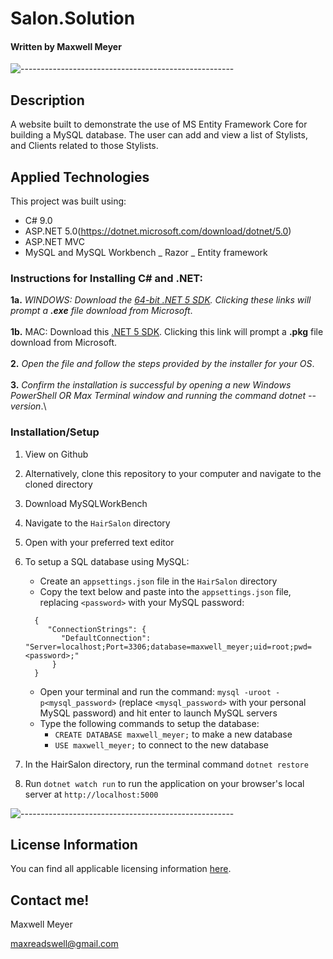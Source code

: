 # Salon.Solution

#### Written by Maxwell Meyer

![-----------------------------------------------------](https://raw.githubusercontent.com/andreasbm/readme/master/assets/lines/rainbow.png)

## Description

A website built to demonstrate the use of MS Entity Framework Core for building a MySQL database. The user can add and view a list of Stylists, and Clients related to those Stylists.

## Applied Technologies

This project was built using:

- C# 9.0
- ASP.NET 5.0(https://dotnet.microsoft.com/download/dotnet/5.0)
- ASP.NET MVC
- MySQL and MySQL Workbench
  _ Razor
  _ Entity framework

### Instructions for Installing C# and .NET:

**1a.** _WINDOWS: Download the [64-bit .NET 5 SDK](https://dotnet.microsoft.com/download/dotnet/thank-you/sdk-5.0.102-windows-x64-installer). Clicking these links will prompt a **.exe** file download from Microsoft_.\
 \
 **1b.** MAC: Download this [.NET 5 SDK](https://dotnet.microsoft.com/download/dotnet/thank-you/sdk-5.0.100-macos-x64-installer). Clicking this link will prompt a **.pkg** file download from Microsoft.\
 \
 **2.** _Open the file and follow the steps provided by the installer for your OS_.\
 \
 **3.** _Confirm the installation is successful by opening a new Windows PowerShell OR Max Terminal window and running the command dotnet --version_.\

### Installation/Setup

1. View on Github

2. Alternatively, clone this repository to your computer and navigate to the cloned directory

3. Download MySQLWorkBench

4. Navigate to the `HairSalon` directory
5. Open with your preferred text editor
6. To setup a SQL database using MySQL:

   - Create an `appsettings.json` file in the `HairSalon` directory
   - Copy the text below and paste into the `appsettings.json` file, replacing `<password>` with your MySQL password:

   ```
     {
        "ConnectionStrings": {
           "DefaultConnection": "Server=localhost;Port=3306;database=maxwell_meyer;uid=root;pwd=<password>;"
         }
     }
   ```

   - Open your terminal and run the command: `mysql -uroot -p<mysql_password>` (replace `<mysql_password>` with your personal MySQL password) and hit enter to launch MySQL servers
   - Type the following commands to setup the database:
     - `CREATE DATABASE maxwell_meyer;` to make a new database
     - `USE maxwell_meyer;` to connect to the new database

7. In the HairSalon directory, run the terminal command `dotnet restore`

8. Run `dotnet watch run` to run the application on your browser's local server at `http://localhost:5000`

![-----------------------------------------------------](https://raw.githubusercontent.com/andreasbm/readme/master/assets/lines/rainbow.png)

## License Information

You can find all applicable licensing information [here](https://opensource.org/licenses/MIT).

## Contact me!

Maxwell Meyer

maxreadswell@gmail.com

